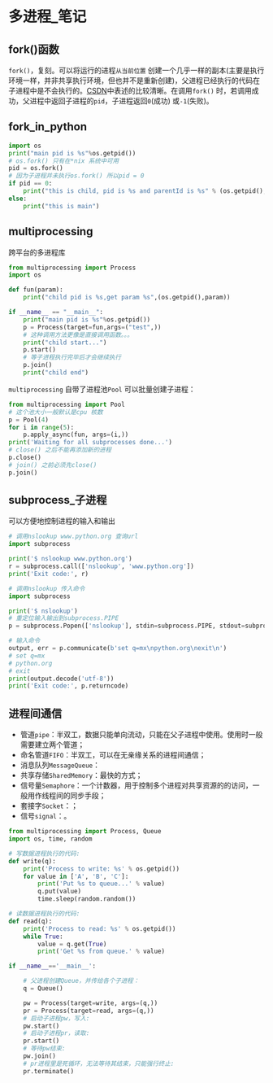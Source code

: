 # 多进程_笔记  

## fork()函数  

`fork()`，复刻。可以将运行的进程`从当前位置` 创建一个几乎一样的副本(主要是执行环境一样，并非共享执行环境，但也并不是重新创建)，父进程已经执行的代码在子进程中是不会执行的。[CSDN](https://blog.csdn.net/xiang_shao344/article/details/83026932)中表述的比较清晰。在调用`fork()` 时，若调用成功，父进程中返回子进程的`pid`，子进程返回`0`(成功) 或`-1`(失败)。  

## fork_in_python  

```python
import os
print("main pid is %s"%os.getpid())
# os.fork() 只有在*nix 系统中可用
pid = os.fork()
# 因为子进程并未执行os.fork() 所以pid = 0
if pid == 0:
    print("this is child, pid is %s and parentId is %s" % (os.getpid(),os.getppid()))
else:
    print("this is main")
```

## multiprocessing  

跨平台的多进程库  

```python
from multiprocessing import Process
import os

def fun(param):
    print("child pid is %s,get param %s",(os.getpid(),param))

if __name__ == "__main__":
    print("main pid is %s"%os.getpid())
    p = Process(target=fun,args=("test",))
    # 这种调用方法更像是直接调用函数。。。
    print("child start...")
    p.start()
    # 等子进程执行完毕后才会继续执行
    p.join()
    print("child end")
```

`multiprocessing` 自带了进程池`Pool` 可以批量创建子进程：

```python
from multiprocessing import Pool
# 这个池大小一般默认是cpu 核数
p = Pool(4)
for i in range(5):
    p.apply_async(fun, args=(i,))
print('Waiting for all subprocesses done...')
# close() 之后不能再添加新的进程
p.close()
# join() 之前必须先close()
p.join()
```

## subprocess_子进程  

可以方便地控制进程的输入和输出  

```python
# 调用nslookup www.python.org 查询url
import subprocess

print('$ nslookup www.python.org')
r = subprocess.call(['nslookup', 'www.python.org'])
print('Exit code:', r)
```

```python
# 调用nslookup 传入命令
import subprocess

print('$ nslookup')
# 重定位输入输出到subprocess.PIPE
p = subprocess.Popen(['nslookup'], stdin=subprocess.PIPE, stdout=subprocess.PIPE, stderr=subprocess.PIPE)

# 输入命令
output, err = p.communicate(b'set q=mx\npython.org\nexit\n')
# set q=mx
# python.org
# exit
print(output.decode('utf-8'))
print('Exit code:', p.returncode)
```

## 进程间通信  

- 管道`pipe`：半双工，数据只能单向流动，只能在父子进程中使用。使用时一般需要建立两个管道；  
- 命名管道`FIFO`：半双工，可以在无亲缘关系的进程间通信；  
- 消息队列`MessageQueue`：  
- 共享存储`SharedMemory`：最快的方式；  
- 信号量`Semaphore`：一个计数器，用于控制多个进程对共享资源的的访问，一般用作线程间的同步手段；  
- 套接字`Socket`：；
- 信号`signal`：。

```python
from multiprocessing import Process, Queue
import os, time, random

# 写数据进程执行的代码:
def write(q):
    print('Process to write: %s' % os.getpid())
    for value in ['A', 'B', 'C']:
        print('Put %s to queue...' % value)
        q.put(value)
        time.sleep(random.random())

# 读数据进程执行的代码:
def read(q):
    print('Process to read: %s' % os.getpid())
    while True:
        value = q.get(True)
        print('Get %s from queue.' % value)

if __name__=='__main__':

    # 父进程创建Queue，并传给各个子进程：
    q = Queue()

    pw = Process(target=write, args=(q,))
    pr = Process(target=read, args=(q,))
    # 启动子进程pw，写入:
    pw.start()
    # 启动子进程pr，读取:
    pr.start()
    # 等待pw结束:
    pw.join()
    # pr进程里是死循环，无法等待其结束，只能强行终止:
    pr.terminate()
```